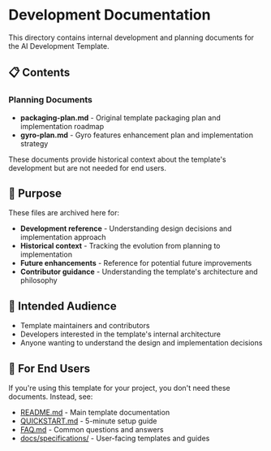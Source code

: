 # Development Documentation

This directory contains internal development and planning documents for the AI Development Template.

## 📋 **Contents**

### **Planning Documents**
- **packaging-plan.md** - Original template packaging plan and implementation roadmap
- **gyro-plan.md** - Gyro features enhancement plan and implementation strategy

These documents provide historical context about the template's development but are not needed for end users.

## 🎯 **Purpose**

These files are archived here for:
- **Development reference** - Understanding design decisions and implementation approach
- **Historical context** - Tracking the evolution from planning to implementation
- **Future enhancements** - Reference for potential future improvements
- **Contributor guidance** - Understanding the template's architecture and philosophy

## 👥 **Intended Audience**

- Template maintainers and contributors
- Developers interested in the template's internal architecture
- Anyone wanting to understand the design and implementation decisions

## 📖 **For End Users**

If you're using this template for your project, you don't need these documents. Instead, see:
- [README.md](../../README.md) - Main template documentation
- [QUICKSTART.md](../../QUICKSTART.md) - 5-minute setup guide
- [FAQ.md](../../FAQ.md) - Common questions and answers
- [docs/specifications/](../specifications/) - User-facing templates and guides